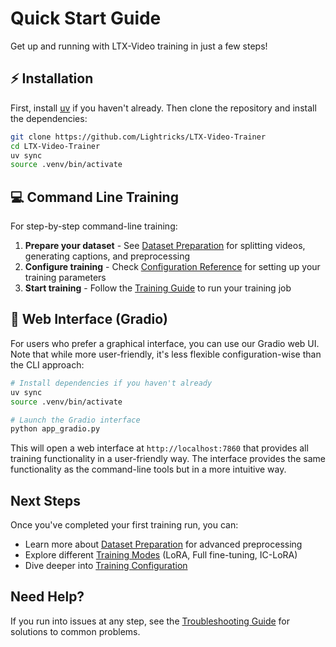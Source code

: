 # Quick Start Guide

Get up and running with LTX-Video training in just a few steps!

## ⚡ Installation

First, install [uv](https://docs.astral.sh/uv/getting-started/installation/) if you haven't already.
Then clone the repository and install the dependencies:

```bash
git clone https://github.com/Lightricks/LTX-Video-Trainer
cd LTX-Video-Trainer
uv sync
source .venv/bin/activate
```

## 💻 Command Line Training

For step-by-step command-line training:

1. **Prepare your dataset** - See [Dataset Preparation](dataset-preparation.md) for splitting videos, generating captions, and preprocessing
2. **Configure training** - Check [Configuration Reference](configuration-reference.md) for setting up your training parameters
3. **Start training** - Follow the [Training Guide](training-guide.md) to run your training job

## 🎨 Web Interface (Gradio)

For users who prefer a graphical interface, you can use our Gradio web UI.
Note that while more user-friendly, it's less flexible configuration-wise than the CLI approach:

```bash
# Install dependencies if you haven't already
uv sync
source .venv/bin/activate

# Launch the Gradio interface
python app_gradio.py
```

This will open a web interface at `http://localhost:7860` that provides all training functionality in a user-friendly way.
The interface provides the same functionality as the command-line tools but in a more intuitive way.

## Next Steps

Once you've completed your first training run, you can:

- Learn more about [Dataset Preparation](dataset-preparation.md) for advanced preprocessing
- Explore different [Training Modes](training-modes.md) (LoRA, Full fine-tuning, IC-LoRA)
- Dive deeper into [Training Configuration](configuration-reference.md)

## Need Help?

If you run into issues at any step, see the [Troubleshooting Guide](troubleshooting.md) for solutions to common problems.
